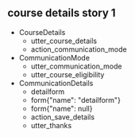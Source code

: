 ## course details story 1
* CourseDetails
  - utter_course_details
  - action_communication_mode
* CommunicationMode
  - utter_communication_mode
  - utter_course_eligibility
* CommunicationDetails
  - detailform
  - form{"name": "detailform"}
  - form{"name": null}
  - action_save_details
  - utter_thanks

